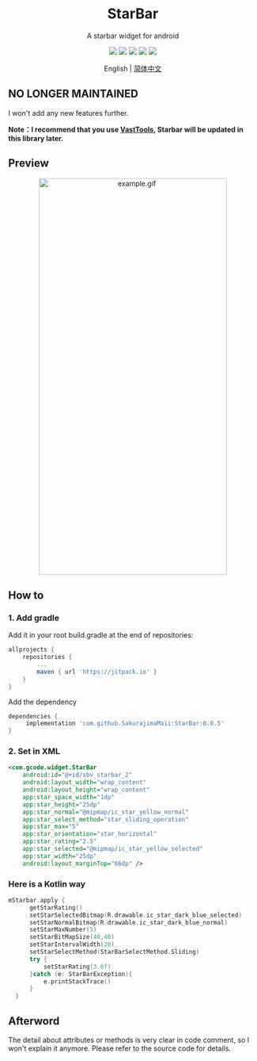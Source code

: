 <h1 align="center">StarBar</h1>

<p align="center">A starbar widget for android</p>

<p align="center">
<img src="https://img.shields.io/badge/compile%20sdk%20version-31-blue"/>
<img src="https://img.shields.io/badge/min%20sdk%20version-23-yellowgreen"/>
<img src="https://img.shields.io/badge/target%20sdk%20version-31-orange"/>
<img src="https://img.shields.io/badge/jdk%20version-11-%2300b894"/>
<img src="https://jitpack.io/v/SakurajimaMaii/StarBar.svg">
</p>

<div align="center">English | <a href="https://github.com/SakurajimaMaii/StarBar/blob/master/README_CN.md">简体中文</a></div>

## NO LONGER MAINTAINED

I won't add any new features further.

**Note：I recommend that you use [VastTools](https://github.com/SakurajimaMaii/VastUtils), Starbar will be updated in this library later.**

## Preview

<div align="center"><img src="https://github.com/SakurajimaMaii/GStarBar/blob/master/resources/gstarbar.gif" width = "380" height = "800" alt="example.gif"/></div>

## How to

### 1. Add gradle

Add it in your root build.gradle at the end of repositories:

```groovy
allprojects {
    repositories {
        ...
        maven { url 'https://jitpack.io' }
    }
}
```

Add the dependency

```gradle
dependencies {
     implementation 'com.github.SakurajimaMaii:StarBar:0.0.5'
}
```

### 2. Set in XML

```xml
<com.gcode.widget.StarBar
    android:id="@+id/sbv_starbar_2"
    android:layout_width="wrap_content"
    android:layout_height="wrap_content"
    app:star_space_width="1dp"
    app:star_height="25dp"
    app:star_normal="@mipmap/ic_star_yellow_normal"
    app:star_select_method="star_sliding_operation"
    app:star_max="5"
    app:star_orientation="star_horizontal"
    app:star_rating="2.5"
    app:star_selected="@mipmap/ic_star_yellow_selected"
    app:star_width="25dp"
    android:layout_marginTop="66dp" />
```

### Here is a Kotlin way

```kotlin
mStarbar.apply {
      getStarRating()
      setStarSelectedBitmap(R.drawable.ic_star_dark_blue_selected)
      setStarNormalBitmap(R.drawable.ic_star_dark_blue_normal)
      setStarMaxNumber(5)
      setStarBitMapSize(40,40)
      setStarIntervalWidth(20)
      setStarSelectMethod(StarBarSelectMethod.Sliding)
      try {
          setStarRating(3.6f)
      }catch (e: StarBarException){
          e.printStackTrace()
      }
  }
```

## Afterword

The detail about attributes or methods is very clear in code comment, so I won't explain it anymore. Please refer to the source code for details.
